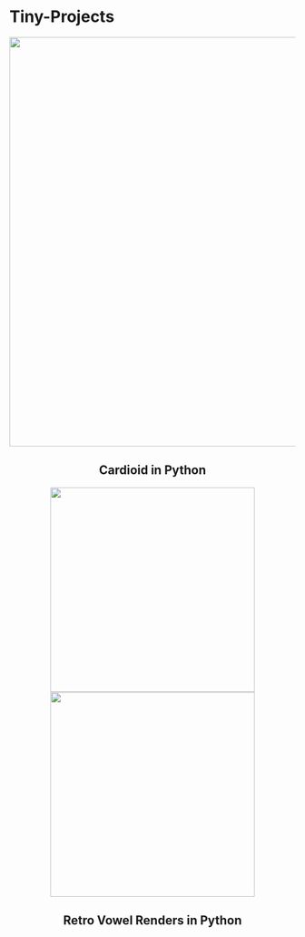 # Tiny-Projects

<div align=center>
  <img src="readme/cardioid.gif" width="720"/>
  <h2>Cardioid in Python</h2>
</div>

<div align=center>
  <div><img src="readme/retro_voxel_render_1.gif" width="360"/><img src="readme/retro_voxel_render_2.gif" width="360"/></div>
  <h2>Retro Vowel Renders in Python</h2>
</div>
